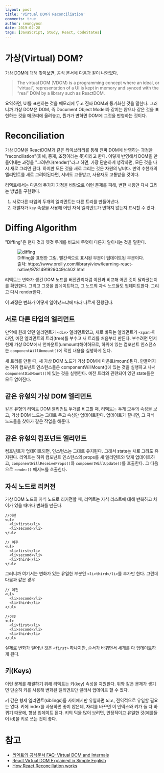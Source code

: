 ```yaml
---
layout: post
title: 'Virtual DOM과 Reconciliation'
comments: true
author: seungyoon
date: 2019-02-28
tags: [JavaScript, Study, React, CodeStates]
---
```


# 가상(Virtual) DOM?

가상 DOM에 대해 찾아보면, 공식 문서에 다음과 같이 나와있다.

> The virtual DOM (VDOM) is a programming concept where an ideal, or “virtual”, representation of a UI is kept in memory and synced with the “real” DOM by a library such as ReactDOM.

요약하면, UI를 표현하는 것을 메모리에 두고 진짜 DOM과 동기화한 것을 말한다.
그러니까 가상 DOM은 DOM, 즉 Document Object Model과 같지는 않으나 같은 것을 표현하는 것을 메모리에 올려놓고, 뭔가가 변하면 DOM에 그것을 반영하는 것이다.

# Reconciliation

가상 DOM을 ReactDOM과 같은 라이브러리를 통해 진짜 DOM에 반영하는 과정을 "reconciliation"(화해, 중재, 조정이라는 뜻)이라고 한다.
이렇게 반영해서 DOM을 만들어내는 과정을 "그려낸다(render)"라고 하면,
가장 단순하게 생각하면, 모든 것을 다시 새로 그리면 된다.
하지만 모든 것을 새로 그리는 것은 자원의 낭비다.
만약 수천개의 엘리먼트를 새로 그려야된다면, 서버도 고통받고, 사용자도 고통받을 것이다.

리엑트에서는 다음의 두가지 가정을 바탕으로 이런 문제를 피해, 변한 내용만 다시 그리는 방법을 구현했다.

1. 서로다른 타입의 두개의 엘리먼트는 다른 트리를 만들어낸다.
2. 개발자가 `key` 속성을 사용해 어떤 자식 엘리먼트가 변하지 않는지 표시할 수 있다.

# Diffing Algorithm

"Diffing"은 현재 것과 옛것 두개를 비교해 무엇이 다른지 알아내는 것을 말한다.

<figure>
  <img src="/assets/figures/react-virtual-dom-reconciliation.png" alt="diffing"/>
  <figcaption>Diffing을 표현한 그림. 빨간색으로 표시된 부분이 업데이트된 부분이다. 출처: https://www.oreilly.com/library/view/learning-react-native/9781491929049/ch02.html</figcaption>
</figure>

리엑트는 변화가 생긴 DOM 노드를 버전관리처럼 이전과 비교해 어떤 것이 달라졌는지를 확인한다.
그리고 그것을 업데이트하고, 그 노드의 자식 노드들도 업데이트한다.
그리고 다시 render한다.

이 과정은 변화가 어떻게 일어났느냐에 따라 다르게 진행된다.

## 서로 다른 타입의 엘리먼트

만약에 원래 있던 엘리먼트가 `<div>` 엘리먼트였고, 새로 바뀌는 엘리먼트가 `<span>`이라면,
예전 엘리먼트의 트리(tree)를 부수고 새 트리를 처음부터 만든다.
부수려면 먼저 현재 가상 DOM에서 언마운트(unmount)해야하므로, 하위에 있는
컴포넌트 인스턴스는 `componentWillUnmount()`에 적힌 내용을 실행하게 된다.

새 트리를 만들 때, 새 가상 DOM 노드가 가상 DOM에 마운트(mount)된다.
만들어지는 하위 컴포넌트 인스턴스들은 componentWillMount()에 있는 것을 실행하고 나서 `componentDidMount()`에 있는 것을 실행한다.
예전 트리와 관련되어 있던 state들은 모두 없어진다.

## 같은 유형의 가상 DOM 엘리먼트

같은 유형의 리엑트 DOM 엘리먼트 두개를 비교할 때, 리엑트는 두개 모두의 속성을 보고, 가상 DOM 노드는 그대로 두고 속성만 업데이트한다.
업데이트가 끝나면, 그 자식 노드들을 찾아가 같은 작업을 해준다.

## 같은 유형의 컴포넌트 엘리먼트

컴포넌트가 업데이트되면, 인스턴스는 그대로 유지된다. 그래서 state는 새로 그려도 유지된다.
리엑트는 하위 컴포넌트 인스턴스의 props를 새 엘리먼트와 맞게 업데이트하고,
`componentWillReceiveProps()`와 `componentWillUpdate()`를 호출한다.
그 다음으로 `render()` 메서드를 호출한다.

## 자식 노드로 리커전

가상 DOM 노드의 자식 노드로 리커전할 때, 리엑트는 자식 리스트에 대해 반복하고 차이가 있을 때마다 변화를 만든다.

```react
//이전
<ul>
  <li>first</li>
  <li>second</li>
</ul>

// 이후
<ul>
  <li>first</li>
  <li>second</li>
  <li>third</li>
</ul>
```

그러니까 여기서는 변화가 있는 유일한 부분인 `<li>third</li>`를 추가만 한다.
그런데 다음과 같은 경우

```react
// 이전
<ul>
  <li>second</li>
  <li>third</li>
</ul>

//이후
<ul>
  <li>first</li>
  <li>second</li>
  <li>third</li>
</ul>
```

실제로 변화가 일어난 것은 `<first>` 하나지만, 순서가 바뀌면서
세개를 다 업데이트하게 된다.

## 키(Keys)

이런 문제를 해결하기 위해 리엑트는 키(key) 속성을 지원한다.
위와 같은 문제가 생기면 단순히 키를 사용해 변화된 엘리먼트만 골라서 업데이트 할 수 있다.

키 값은 형제 엘리먼트(siblings)들 사이에서만 유일하면 되고, 전역적으로 유일할 필요는 없다. 키에 index를 사용하면 좋지 않은데, 자리를 바꾸면 이 인덱스와 키가 둘 다 바뀌기 때문에, 항상 업데이트 된다.
키의 덕을 많이 보려면, 안정적이고 유일한 것(예를들어 id)을 키로 쓰는 것이 좋다.

# 참고

- [리엑트의 공식문서 FAQ: Virtual DOM and Internals](https://reactjs.org/docs/faq-internals.html#what-is-the-virtual-dom)
- [React Virtual DOM Explained in Simple English](https://programmingwithmosh.com/react/react-virtual-dom-explained/)
- [How React Reconciliation works](https://css-tricks.com/how-react-reconciliation-works/)
